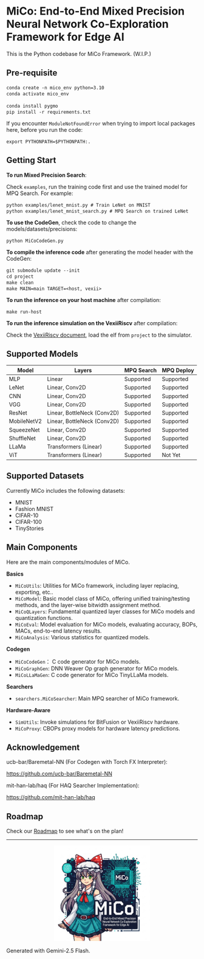 # MiCo: End-to-End Mixed Precision Neural Network Co-Exploration Framework for Edge AI

This is the Python codebase for MiCo Framework. (W.I.P.)

## Pre-requisite

```shell
conda create -n mico_env python=3.10
conda activate mico_env

conda install pygmo
pip install -r requirements.txt
```

If you encounter `ModuleNotFoundError` when trying to import local packages here, before you run the code:
```shell
export PYTHONPATH=$PYTHONPATH:.
```

## Getting Start

**To run Mixed Precision Search**:

Check `examples`, run the training code first and use the trained model for MPQ Search.
For example:
```
python examples/lenet_mnist.py # Train LeNet on MNIST
python examples/lenet_mnist_search.py # MPQ Search on trained LeNet
```

**To use the CodeGen**, check the code to change the models/datasets/precisions:
```
python MiCoCodeGen.py
```

**To compile the inference code** after generating the model header with the CodeGen:
```
git submodule update --init
cd project
make clean
make MAIN=main TARGET=<host, vexii>
```
**To run the inference on your host machine** after compilation:
```
make run-host
```
**To run the inference simulation on the VexiiRiscv** after compilation:

Check the [VexiiRiscv document](https://spinalhdl.github.io/VexiiRiscv-RTD/master/VexiiRiscv/HowToUse/index.html#run-a-simulation), load the elf from `project` to the simulator.

## Supported Models
| Model | Layers | MPQ Search | MPQ Deploy |
| ----- | ------ | ---------- | ---------- |
| MLP   | Linear         | Supported | Supported |
| LeNet | Linear, Conv2D | Supported | Supported |
| CNN   | Linear, Conv2D | Supported | Supported |
| VGG   | Linear, Conv2D | Supported | Supported |
| ResNet | Linear, BottleNeck (Conv2D) | Supported | Supported |
| MobileNetV2 | Linear, BottleNeck (Conv2D) | Supported | Supported |
| SqueezeNet | Linear, Conv2D | Supported | Supported |
| ShuffleNet | Linear, Conv2D | Supported | Supported |
| LLaMa | Transformers (Linear) | Supported | Supported |
| ViT   | Transformers (Linear) | Supported | Not Yet |

## Supported Datasets

Currently MiCo includes the following datasets:

+ MNIST
+ Fashion MNIST
+ CIFAR-10
+ CIFAR-100
+ TinyStories

## Main Components
Here are the main components/modules of MiCo.

**Basics**
+ `MiCoUtils`: Utilities for MiCo framework, including layer replacing, exporting, etc..
+ `MiCoModel`: Basic model class of MiCo, offering unified training/testing methods, and the layer-wise bitwidth assignment method.
+ `MiCoQLayers`: Fundamental quantized layer classes for MiCo models and quantization functions.
+ `MiCoEval`: Model evaluation for MiCo models, evaluating accuracy, BOPs, MACs, end-to-end latency results.
+ `MiCoAnalysis`: Various statistics for quantized models.

**Codegen**
+ `MiCoCodeGen`： C code generator for MiCo models.
+ `MiCoGraphGen`: DNN Weaver Op graph generator for MiCo models.
+ `MiCoLLaMaGen`: C code generator for MiCo TinyLLaMa models.

**Searchers**
+ `searchers.MiCoSearcher`: Main MPQ searcher of MiCo framework.

**Hardware-Aware**
+ `SimUtils`: Invoke simulations for BitFusion or VexiiRiscv hardware.
+ `MiCoProxy`: CBOPs proxy models for hardware latency predictions.

## Acknowledgement

ucb-bar/Baremetal-NN (For Codegen with Torch FX Interpreter):

https://github.com/ucb-bar/Baremetal-NN

mit-han-lab/haq (For HAQ Searcher Implementation):

https://github.com/mit-han-lab/haq

## Roadmap

Check our [Roadmap](/../../issues/1) to see what's on the plan!

---
<p align="center">
<img src="doc/icon_v1.jpg" width="50%" height="50%"/>
</p>
Generated with Gemini-2.5 Flash.
